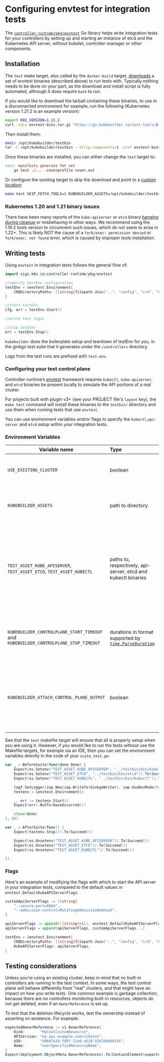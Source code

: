 # Configuring envtest for integration tests

The [`controller-runtime/pkg/envtest`][envtest] Go library helps write integration tests for your controllers by setting up and starting an instance of etcd and the Kubernetes API server, without kubelet, controller-manager or other components.

## Installation

The `test` make target, also called by the `docker-build` target,
[downloads][setup-envtest] a set of envtest binaries (described above) to run tests with.
Typically nothing needs to be done on your part,
as the download and install script is fully automated,
although it does require `bash` to run.

If you would like to download the tarball containing these binaries,
to use in a disconnected environment for example,
run the following (Kubernetes version 1.21.2 is an example version):

```sh
export K8S_VERSION=1.21.2
curl -sSLo envtest-bins.tar.gz "https://go.kubebuilder.io/test-tools/${K8S_VERSION}/$(go env GOOS)/$(go env GOARCH)"
```

Then install them:

```sh
mkdir /opt/kubebuilder/testbin
tar -C /opt/kubebuilder/testbin --strip-components=1 -zvxf envtest-bins.tar.gz
```

Once these binaries are installed, you can either change the `test` target to:

```makefile
test: manifests generate fmt vet
	go test ./... -coverprofile cover.out
```

Or configure the existing target to skip the download and point to a [custom location](#environment-variables):

```sh
make test SKIP_FETCH_TOOLS=1 KUBEBUILDER_ASSETS=/opt/kubebuilder/testbin
```

### Kubernetes 1.20 and 1.21 binary issues

There have been many reports of the `kube-apiserver` or `etcd` binary [hanging during cleanup][cr-1571]
or misbehaving in other ways. We recommend using the 1.19.2 tools version to circumvent such issues,
which do not seem to arise in 1.22+. This is likely NOT the cause of a `fork/exec: permission denied`
or `fork/exec: not found` error, which is caused by improper tools installation.

[cr-1571]:https://github.com/kubernetes-sigs/controller-runtime/issues/1571

## Writing tests

Using `envtest` in integration tests follows the general flow of:

```go
import sigs.k8s.io/controller-runtime/pkg/envtest

//specify testEnv configuration
testEnv = &envtest.Environment{
	CRDDirectoryPaths: []string{filepath.Join("..", "config", "crd", "bases")},
}

//start testEnv
cfg, err = testEnv.Start()

//write test logic

//stop testEnv
err = testEnv.Stop()
```

`kubebuilder` does the boilerplate setup and teardown of testEnv for you, in the ginkgo test suite that it generates under the `/controllers` directory.

Logs from the test runs are prefixed with `test-env`.

### Configuring your test control plane

Controller-runtime’s [envtest][envtest] framework requires `kubectl`, `kube-apiserver`, and `etcd` binaries be present locally to simulate the API portions of a real cluster.

For projects built with plugin v3+ (see your PROJECT file's `layout` key), the `make test` command will install these binaries to the `testbin/` directory and use them when running tests that use `envtest`.

You can use environment variables and/or flags to specify the `kubectl`,`api-server` and `etcd` setup within your integration tests.

### Environment Variables

| Variable name | Type | When to use |
| --- | :--- | :--- |
| `USE_EXISTING_CLUSTER` | boolean | Instead of setting up a local control plane, point to the control plane of an existing cluster. |
| `KUBEBUILDER_ASSETS` | path to directory | Point integration tests to a directory containing all binaries (api-server, etcd and kubectl). |
| `TEST_ASSET_KUBE_APISERVER`, `TEST_ASSET_ETCD`, `TEST_ASSET_KUBECTL` | paths to, respectively, api-server, etcd and kubectl binaries | Similar to `KUBEBUILDER_ASSETS`, but more granular. Point integration tests to use binaries other than the default ones. These environment variables can also be used to ensure specific tests run with expected versions of these binaries. |
| `KUBEBUILDER_CONTROLPLANE_START_TIMEOUT` and `KUBEBUILDER_CONTROLPLANE_STOP_TIMEOUT` | durations in format supported by [`time.ParseDuration`](https://golang.org/pkg/time/#ParseDuration) | Specify timeouts different from the default for the test control plane to (respectively) start and stop; any test run that exceeds them will fail. |
| `KUBEBUILDER_ATTACH_CONTROL_PLANE_OUTPUT` | boolean | Set to `true` to attach the control plane's stdout and stderr to os.Stdout and os.Stderr. This can be useful when debugging test failures, as output will include output from the control plane. |

See that the `test` makefile target will ensure that all is properly setup when you are using it. However, if you would like to run the tests without use the Makefile targets, for example via an IDE, then you can set the environment variables directly in the code of your `suite_test.go`:

```go
var _ = BeforeSuite(func(done Done) {
	Expect(os.Setenv("TEST_ASSET_KUBE_APISERVER", "../testbin/bin/kube-apiserver")).To(Succeed())
	Expect(os.Setenv("TEST_ASSET_ETCD", "../testbin/bin/etcd")).To(Succeed())
	Expect(os.Setenv("TEST_ASSET_KUBECTL", "../testbin/bin/kubectl")).To(Succeed())

	logf.SetLogger(zap.New(zap.WriteTo(GinkgoWriter), zap.UseDevMode(true)))
	testenv = &envtest.Environment{}

	_, err := testenv.Start()
	Expect(err).NotTo(HaveOccurred())

	close(done)
}, 60)

var _ = AfterSuite(func() {
	Expect(testenv.Stop()).To(Succeed())

	Expect(os.Unsetenv("TEST_ASSET_KUBE_APISERVER")).To(Succeed())
	Expect(os.Unsetenv("TEST_ASSET_ETCD")).To(Succeed())
	Expect(os.Unsetenv("TEST_ASSET_KUBECTL")).To(Succeed())

})
```

### Flags
Here's an example of modifying the flags with which to start the API server in your integration tests, compared to the default values in `envtest.DefaultKubeAPIServerFlags`:

```go
customApiServerFlags := []string{
	"--secure-port=6884",
	"--admission-control=MutatingAdmissionWebhook",
}

apiServerFlags := append([]string(nil), envtest.DefaultKubeAPIServerFlags...)
apiServerFlags = append(apiServerFlags, customApiServerFlags...)

testEnv = &envtest.Environment{
	CRDDirectoryPaths: []string{filepath.Join("..", "config", "crd", "bases")},
	KubeAPIServerFlags: apiServerFlags,
}
```

## Testing considerations

Unless you're using an existing cluster, keep in mind that no built-in controllers are running in the test context. In some ways, the test control plane will behave differently from "real" clusters, and that might have an impact on how you write tests. One common example is garbage collection; because there are no controllers monitoring built-in resources, objects do not get deleted, even if an `OwnerReference` is set up.

To test that the deletion lifecycle works, test the ownership instead of asserting on existence. For example:

```go
expectedOwnerReference := v1.OwnerReference{
	Kind:       "MyCoolCustomResource",
	APIVersion: "my.api.example.com/v1beta1",
	UID:        "d9607e19-f88f-11e6-a518-42010a800195",
	Name:       "userSpecifiedResourceName",
}
Expect(deployment.ObjectMeta.OwnerReferences).To(ContainElement(expectedOwnerReference))
```

[envtest]:https://pkg.go.dev/sigs.k8s.io/controller-runtime/pkg/envtest
[setup-envtest]:https://pkg.go.dev/sigs.k8s.io/controller-runtime/tools/setup-envtest
